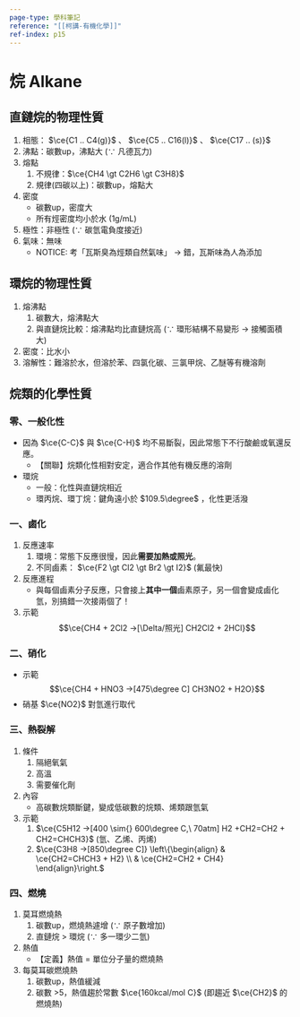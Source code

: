 ```yaml
---
page-type: 學科筆記
reference: "[[柯講-有機化學]]"
ref-index: p15
---
```

# 烷 Alkane
## 直鏈烷的物理性質
1. 相態： $\ce{C1 .. C4(g)}$ 、 $\ce{C5 .. C16(l)}$ 、 $\ce{C17 .. (s)}$
2. 沸點：碳數up，沸點大 ($\because$ 凡德瓦力)
3. 熔點
	1. 不規律：$\ce{CH4 \gt C2H6 \gt C3H8}$
	2. 規律(四碳以上)：碳數up，熔點大
4. 密度
	- 碳數up，密度大
	- 所有烴密度均小於水 (1g/mL)
5. 極性：非極性 ($\because$ 碳氫電負度接近)
6. 氣味：無味
	- NOTICE: 考「瓦斯臭為烴類自然氣味」 -> 錯，瓦斯味為人為添加
## 環烷的物理性質
1. 熔沸點
	1. 碳數大，熔沸點大
	2. 與直鏈烷比較：熔沸點均比直鏈烷高 ($\because$ 環形結構不易變形 $\to$ 接觸面積大)
2. 密度：比水小
3. 溶解性：難溶於水，但溶於苯、四氯化碳、三氯甲烷、乙醚等有機溶劑
## 烷類的化學性質
### 零、一般化性
- 因為 $\ce{C-C}$ 與 $\ce{C-H}$ 均不易斷裂，因此常態下不行酸鹼或氧還反應。
	- 【關聯】烷類化性相對安定，適合作其他有機反應的溶劑
- 環烷
	- 一般：化性與直鏈烷相近
	- 環丙烷、環丁烷：鍵角遠小於 $109.5\degree$ ，化性更活潑
### 一、鹵化
1. 反應速率
	1. 環境：常態下反應很慢，因此**需要加熱或照光**。
	2. 不同鹵素： $\ce{F2 \gt Cl2 \gt Br2 \gt I2}$ (氟最快)
2. 反應進程
	- 與每個鹵素分子反應，只會接上**其中一個**鹵素原子，另一個會變成鹵化氫，別搞錯一次接兩個了！
3. 示範 $$\ce{CH4 + 2Cl2 ->[\Delta/照光] CH2Cl2 + 2HCl}$$
### 二、硝化
- 示範 $$\ce{CH4 + HNO3 ->[475\degree C] CH3NO2 + H2O}$$
- 硝基 $\ce{NO2}$ 對氫進行取代

### 三、熱裂解
1. 條件
	1. 隔絕氧氣
	2. 高溫
	3. 需要催化劑
2. 內容
	- 高碳數烷類斷鍵，變成低碳數的烷類、烯類跟氫氣
3. 示範
	1. $\ce{C5H12 ->[400 \sim{} 600\degree C,\ 70atm] H2 +CH2=CH2 + CH2=CHCH3}$ (氫、乙烯、丙烯)
	2. $\ce{C3H8 ->[850\degree C]} \left\{\begin{align} & \ce{CH2=CHCH3 + H2} \\ & \ce{CH2=CH2 + CH4} \end{align}\right.$
### 四、燃燒
1. 莫耳燃燒熱
	1. 碳數up，燃燒熱遽增 ($\because$ 原子數增加)
	2. 直鏈烷 > 環烷 ($\because$ 多一環少二氫)
2. 熱值
	- 【定義】熱值 = 單位分子量的燃燒熱
3. 每莫耳碳燃燒熱
	1. 碳數up，熱值緩減
	2. 碳數 >5，熱值趨於常數 $\ce{160kcal/mol C}$ (即趨近 $\ce{CH2}$ 的燃燒熱)
